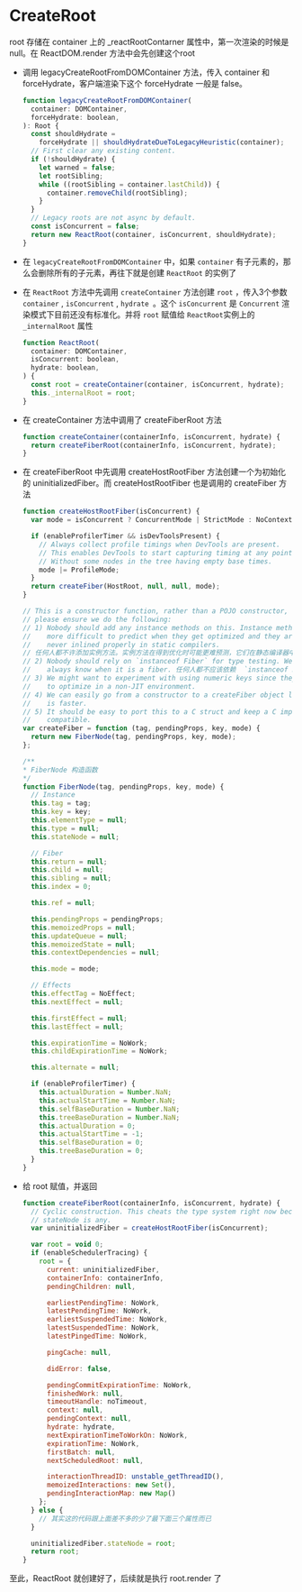 # CreateRoot

root 存储在 container 上的 _reactRootContarner 属性中，第一次渲染的时候是null。在 ReactDOM.render 方法中会先创建这个root

- 调用 legacyCreateRootFromDOMContainer 方法，传入 container 和 forceHydrate，客户端渲染下这个 forceHydrate 一般是 false。

  ```javascript
  function legacyCreateRootFromDOMContainer(
    container: DOMContainer,
    forceHydrate: boolean,
  ): Root {
    const shouldHydrate =
      forceHydrate || shouldHydrateDueToLegacyHeuristic(container);
    // First clear any existing content.
    if (!shouldHydrate) {
      let warned = false;
      let rootSibling;
      while ((rootSibling = container.lastChild)) {
        container.removeChild(rootSibling);
      }
    }
    // Legacy roots are not async by default.
    const isConcurrent = false;
    return new ReactRoot(container, isConcurrent, shouldHydrate);
  }
  ```

  

- 在 `legacyCreateRootFromDOMContainer` 中，如果 `container` 有子元素的，那么会删除所有的子元素，再往下就是创建 `ReactRoot` 的实例了

- 在 `ReactRoot` 方法中先调用 `createContainer` 方法创建 `root` ，传入3个参数 `container` ,  `isConcurrent` , `hydrate `。这个 `isConcurrent` 是 `Concurrent` 渲染模式下目前还没有标准化。并将 `root` 赋值给 `ReactRoot`实例上的 `_internalRoot` 属性

  ```javascript
  function ReactRoot(
    container: DOMContainer,
    isConcurrent: boolean,
    hydrate: boolean,
  ) {
    const root = createContainer(container, isConcurrent, hydrate);
    this._internalRoot = root;
  }
  ```

- 在 createContainer 方法中调用了 createFiberRoot 方法

  ```javascript
  function createContainer(containerInfo, isConcurrent, hydrate) {
    return createFiberRoot(containerInfo, isConcurrent, hydrate);
  }
  ```

- 在 createFiberRoot 中先调用 createHostRootFiber 方法创建一个为初始化的 uninitializedFiber。而 createHostRootFiber 也是调用的 createFiber 方法

  ```javascript
  function createHostRootFiber(isConcurrent) {
    var mode = isConcurrent ? ConcurrentMode | StrictMode : NoContext;
  
    if (enableProfilerTimer && isDevToolsPresent) {
      // Always collect profile timings when DevTools are present.
      // This enables DevTools to start capturing timing at any pointâ€“
      // Without some nodes in the tree having empty base times.
      mode |= ProfileMode;
    }
    return createFiber(HostRoot, null, null, mode);
  }
  
  // This is a constructor function, rather than a POJO constructor, still
  // please ensure we do the following:
  // 1) Nobody should add any instance methods on this. Instance methods can be 
  //    more difficult to predict when they get optimized and they are almost 任何人都不许添加实例方法
  //    never inlined properly in static compilers.
  // 任何人都不许添加实例方法。实例方法在得到优化时可能更难预测，它们在静态编译器中几乎从未正确内联过。
  // 2) Nobody should rely on `instanceof Fiber` for type testing. We should
  //    always know when it is a fiber. 任何人都不应该依赖  `instanceof Fiber` 进行类型测试。当这是 fiber 的时候我们应该知道的
  // 3) We might want to experiment with using numeric keys since they are easier
  //    to optimize in a non-JIT environment.
  // 4) We can easily go from a constructor to a createFiber object literal if that
  //    is faster.
  // 5) It should be easy to port this to a C struct and keep a C implementation
  //    compatible.
  var createFiber = function (tag, pendingProps, key, mode) {
    return new FiberNode(tag, pendingProps, key, mode);
  };
  
  /**
  * FiberNode 构造函数
  */
  function FiberNode(tag, pendingProps, key, mode) {
    // Instance
    this.tag = tag;
    this.key = key;
    this.elementType = null;
    this.type = null;
    this.stateNode = null;
  
    // Fiber
    this.return = null;
    this.child = null;
    this.sibling = null;
    this.index = 0;
  
    this.ref = null;
  
    this.pendingProps = pendingProps;
    this.memoizedProps = null;
    this.updateQueue = null;
    this.memoizedState = null;
    this.contextDependencies = null;
  
    this.mode = mode;
  
    // Effects
    this.effectTag = NoEffect;
    this.nextEffect = null;
  
    this.firstEffect = null;
    this.lastEffect = null;
  
    this.expirationTime = NoWork;
    this.childExpirationTime = NoWork;
  
    this.alternate = null;
  
    if (enableProfilerTimer) {
      this.actualDuration = Number.NaN;
      this.actualStartTime = Number.NaN;
      this.selfBaseDuration = Number.NaN;
      this.treeBaseDuration = Number.NaN;
      this.actualDuration = 0;
      this.actualStartTime = -1;
      this.selfBaseDuration = 0;
      this.treeBaseDuration = 0;
    }
  }
  ```

- 给 root 赋值，并返回

  ```javascript
  function createFiberRoot(containerInfo, isConcurrent, hydrate) {
    // Cyclic construction. This cheats the type system right now because
    // stateNode is any.
    var uninitializedFiber = createHostRootFiber(isConcurrent);
  
    var root = void 0;
    if (enableSchedulerTracing) {
      root = {
        current: uninitializedFiber,
        containerInfo: containerInfo,
        pendingChildren: null,
  
        earliestPendingTime: NoWork,
        latestPendingTime: NoWork,
        earliestSuspendedTime: NoWork,
        latestSuspendedTime: NoWork,
        latestPingedTime: NoWork,
  
        pingCache: null,
  
        didError: false,
  
        pendingCommitExpirationTime: NoWork,
        finishedWork: null,
        timeoutHandle: noTimeout,
        context: null,
        pendingContext: null,
        hydrate: hydrate,
        nextExpirationTimeToWorkOn: NoWork,
        expirationTime: NoWork,
        firstBatch: null,
        nextScheduledRoot: null,
  
        interactionThreadID: unstable_getThreadID(),
        memoizedInteractions: new Set(),
        pendingInteractionMap: new Map()
      };
    } else {
      // 其实这的代码跟上面差不多的少了最下面三个属性而已
    }
  
    uninitializedFiber.stateNode = root;
    return root;
  }
  ```



至此，ReactRoot 就创建好了，后续就是执行 root.render 了